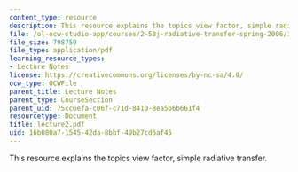 ```yaml
---
content_type: resource
description: This resource explains the topics view factor, simple radiative transfer.
file: /ol-ocw-studio-app/courses/2-58j-radiative-transfer-spring-2006/16b080a7154542da8bbf49b27cd6af45_lecture2.pdf
file_size: 798759
file_type: application/pdf
learning_resource_types:
- Lecture Notes
license: https://creativecommons.org/licenses/by-nc-sa/4.0/
ocw_type: OCWFile
parent_title: Lecture Notes
parent_type: CourseSection
parent_uid: 75cc6efa-c06f-c71d-8410-8ea5b6b661f4
resourcetype: Document
title: lecture2.pdf
uid: 16b080a7-1545-42da-8bbf-49b27cd6af45
---
```

This resource explains the topics view factor, simple radiative transfer.